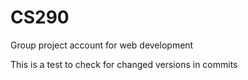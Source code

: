 # CS290
Group project account for web development

This is a test to check for changed versions in commits
